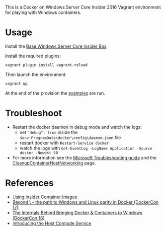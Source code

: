 This is a Docker on Windows Server Core Insider 2016 Vagrant environment for playing with Windows containers.


# Usage

Install the [Base Windows Server Core Insider Box](https://github.com/rgl/windows-2016-vagrant).

Install the required plugins:

```bash
vagrant plugin install vagrant-reload
```

Then launch the environment:

```bash
vagrant up
```

At the end of the provision the [examples](examples/) are run.


# Troubleshoot

* Restart the docker daemon in debug mode and watch the logs:
  * set `"debug": true` inside the `$env:ProgramData\docker\config\daemon.json` file
  * restart docker with `Restart-Service docker`
  * watch the logs with `Get-EventLog -LogName Application -Source docker -Newest 50`
* For more information see the [Microsoft Troubleshooting guide](https://docs.microsoft.com/en-us/virtualization/windowscontainers/troubleshooting) and the [CleanupContainerHostNetworking](https://github.com/Microsoft/Virtualization-Documentation/tree/live/windows-server-container-tools/CleanupContainerHostNetworking) page.


# References

* [Using Insider Container Images](https://docs.microsoft.com/en-us/virtualization/windowscontainers/quick-start/using-insider-container-images)
* [Beyond \ - the path to Windows and Linux parity in Docker (DockerCon 17)](https://www.youtube.com/watch?v=4ZY_4OeyJsw)
* [The Internals Behind Bringing Docker & Containers to Windows (DockerCon 16)](https://www.youtube.com/watch?v=85nCF5S8Qok)
* [Introducing the Host Compute Service](https://blogs.technet.microsoft.com/virtualization/2017/01/27/introducing-the-host-compute-service-hcs/)
